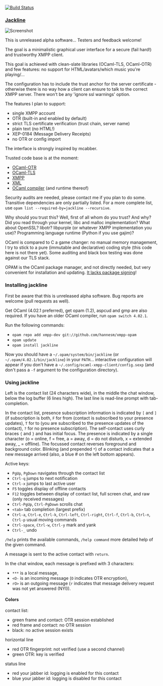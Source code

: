 [![Build Status](https://travis-ci.org/hannesm/jackline.svg?branch=master)](https://travis-ci.org/hannesm/jackline)

### [Jackline](https://en.wikipedia.org/wiki/Jackline)

![Screenshot](http://berlin.ccc.de/~hannes/jackline.png)

This is unreleased alpha software... Testers and feedback welcome!

The goal is a minimalistic graphical user interface for a secure (fail hard!) and trustworthy XMPP client.

This goal is achieved with clean-slate libraries (OCaml-TLS, OCaml-OTR) and few features: no support for HTML/avatars/which music you're playing/...

The configuration has to include the trust anchor for the server certificate - otherwise there is no way how a client can ensure to talk to the correct XMPP server. There won't be any 'ignore ssl warnings' option.

The features I plan to support:
- single XMPP account
- OTR (built-in and enabled by default)
- strict TLS certificate verification (trust chain, server name)
- plain text (no HTML!)
- XEP-0184 (Message Delivery Receipts)
- no OTR or config import

The interface is strongly inspired by mcabber.

Trusted code base is at the moment:
- [OCaml-OTR](https://github.com/hannesm/ocaml-otr)
- [OCaml-TLS](https://github.com/mirleft/ocaml-tls)
- [XMPP](https://github.com/hannesm/xmpp)
- [XML](https://github.com/ermine/xml)
- [OCaml compiler](http://ocaml.org/) (and runtime thereof)

Security audits are needed, please contact me if you plan to do some. Transitive dependencies are only partially listed. For a more complete list, use ``opam list --required-by=jackline --recursive``.

Why should you trust this? Well, first of all whom do you trust? And why? Did you read through your kernel, libc and malloc implementation? What about OpenSSL? libotr? libpurple (or whatever XMPP implementation you use)? Programming language runtime (Python if you use gajim)?

OCaml is compared to C a game changer: no manual memory management, I try to stick to a pure (immutable and declarative) coding style (this code here is not there yet). Some auditing and black box testing was done against our TLS stack.

OPAM is the OCaml package manager, and not directly needed, but very convenient for installation and updating. [It lacks package signing](https://github.com/ocaml/opam/issues/423)!

### Installing jackline

First be aware that this is unreleased alpha software. Bug reports are welcome (pull requests as well).

Get OCaml (4.02.1 preferred), get opam (1.2), aspcud and gmp are also required.
If you have an older OCaml compiler, run `opam switch 4.02.1`.

Run the following commands:
- `opam repo add xmpp-dev git://github.com/hannesm/xmpp-opam`
- `opam update`
- `opam install jackline`

Now you should have a `~/.opam/system/bin/jackline` (or `~/.opam/4.02.1/bin/jackline`) in your `PATH`... interactive configuration will appear if you don't have a `~/.config/ocaml-xmpp-client/config.sexp` (and don't pass a `-f` argument to the configuration directory).

### Using jackline

Left is the contact list (24 characters wide), in the middle the chat window, below the log buffer (6 lines high). The last line is read-line prompt with tab-completion.

In the contact list, presence subscription information is indicated by `[` and `]` (if subscription is both, `F` for from (contact is subscribed to your presence updates), `T` for to (you are subscribed to the presence updates of the contact), `?` for no presence subscription). The self-contact uses curly braces `{` and `}` and has initial focus.
The presence is indicated by a single character (o = online, f = free, a = away, d = do not disturb, x = extended away, _ = offline).
The focussed contact reverses foreground and background color. Blinking (and prepended `*`) of a contact indicates that a new message arrived (also, a blue # on the left bottom appears).

Active keys:
- `PgUp`, `PgDown` navigates through the contact list
- `Ctrl-q` jumps to next notification
- `Ctrl-x` jumps to last active user
- `F5` toggles display of offline contacts
- `F12` toggles between display of contact list, full screen chat, and raw (only received messages)
- `Ctrl-PgUp`, `Ctrl-PgDown` scrolls chat
- `<tab>` tab completion (largest prefix)
- `Ctrl-a`, `Ctrl-e`, `Ctrl-k`, `Ctrl-left`, `Ctrl-right`, `Ctrl-f`, `Ctrl-b`, `Ctrl-n`, `Ctrl-p` usual moving commands
- `Ctrl-space`, `Ctrl-w`, `Ctrl-y` mark and yank
- `Ctrl-_` undo

`/help` prints the available commands, `/help command` more detailed help of the given command.

A message is sent to the active contact with `return`.

In the chat window, each message is prefixed with 3 characters:
- `***` is a local message,
- `<O-` is an incoming message (`O` indicates OTR encryption),
- `rO>` is an outgoing message (`r` indicates that message delivery request was not yet answered (NYI)).

#### Colors

contact list:
- green frame and contact: OTR session established
- red frame and contact: no OTR session
- black: no active session exists

horizontal line
- red OTR fingerprint: not verified (use a second channel)
- green OTR: key is verified

status line
- red your jabber id: logging is enabled for this contact
- blue your jabber id: logging is disabled for this contact

